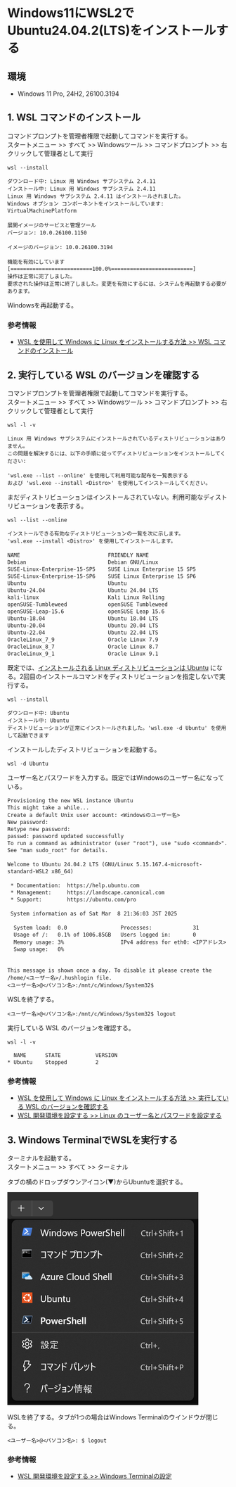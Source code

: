 # Windows11にWSL2でUbuntu24.04.2(LTS)をインストールする

## 環境

- Windows 11 Pro, 24H2, 26100.3194

## 1. WSL コマンドのインストール

コマンドプロンプトを管理者権限で起動してコマンドを実行する。  
スタートメニュー >> すべて >> Windowsツール >> コマンドプロンプト >> 右クリックして管理者として実行

```
wsl --install
```

```
ダウンロード中: Linux 用 Windows サブシステム 2.4.11
インストール中: Linux 用 Windows サブシステム 2.4.11
Linux 用 Windows サブシステム 2.4.11 はインストールされました。
Windows オプション コンポーネントをインストールしています: VirtualMachinePlatform

展開イメージのサービスと管理ツール
バージョン: 10.0.26100.1150

イメージのバージョン: 10.0.26100.3194

機能を有効にしています
[==========================100.0%==========================]
操作は正常に完了しました。
要求された操作は正常に終了しました。変更を有効にするには、システムを再起動する必要があります。
```

Windowsを再起動する。

### 参考情報

- [WSL を使用して Windows に Linux をインストールする方法 >> WSL コマンドのインストール](https://learn.microsoft.com/ja-jp/windows/wsl/install#install-wsl-command)

## 2. 実行している WSL のバージョンを確認する

コマンドプロンプトを管理者権限で起動してコマンドを実行する。  
スタートメニュー >> すべて >> Windowsツール >> コマンドプロンプト >> 右クリックして管理者として実行

```
wsl -l -v
```

```
Linux 用 Windows サブシステムにインストールされているディストリビューションはありません。
この問題を解決するには、以下の手順に従ってディストリビューションをインストールしてください:

'wsl.exe --list --online' を使用して利用可能な配布を一覧表示する
および 'wsl.exe --install <Distro>' を使用してインストールしてください。
```

まだディストリビューションはインストールされていない。利用可能なディストリビューションを表示する。

```
wsl --list --online
```

```
インストールできる有効なディストリビューションの一覧を次に示します。
'wsl.exe --install <Distro>' を使用してインストールします。

NAME                            FRIENDLY NAME
Debian                          Debian GNU/Linux
SUSE-Linux-Enterprise-15-SP5    SUSE Linux Enterprise 15 SP5
SUSE-Linux-Enterprise-15-SP6    SUSE Linux Enterprise 15 SP6
Ubuntu                          Ubuntu
Ubuntu-24.04                    Ubuntu 24.04 LTS
kali-linux                      Kali Linux Rolling
openSUSE-Tumbleweed             openSUSE Tumbleweed
openSUSE-Leap-15.6              openSUSE Leap 15.6
Ubuntu-18.04                    Ubuntu 18.04 LTS
Ubuntu-20.04                    Ubuntu 20.04 LTS
Ubuntu-22.04                    Ubuntu 22.04 LTS
OracleLinux_7_9                 Oracle Linux 7.9
OracleLinux_8_7                 Oracle Linux 8.7
OracleLinux_9_1                 Oracle Linux 9.1
```

既定では、[インストールされる Linux ディストリビューションは Ubuntu](https://learn.microsoft.com/ja-jp/windows/wsl/install#change-the-default-linux-distribution-installed) になる。2回目のインストールコマンドをディストリビューションを指定しないで実行する。

```
wsl --install
```

```
ダウンロード中: Ubuntu
インストール中: Ubuntu
ディストリビューションが正常にインストールされました。'wsl.exe -d Ubuntu' を使用して起動できます
```

インストールしたディストリビューションを起動する。

```
wsl -d Ubuntu
```

ユーザー名とパスワードを入力する。既定ではWindowsのユーザー名になっている。

```
Provisioning the new WSL instance Ubuntu
This might take a while...
Create a default Unix user account: <Windowsのユーザー名>
New password:
Retype new password:
passwd: password updated successfully
To run a command as administrator (user "root"), use "sudo <command>".
See "man sudo_root" for details.

Welcome to Ubuntu 24.04.2 LTS (GNU/Linux 5.15.167.4-microsoft-standard-WSL2 x86_64)

 * Documentation:  https://help.ubuntu.com
 * Management:     https://landscape.canonical.com
 * Support:        https://ubuntu.com/pro

 System information as of Sat Mar  8 21:36:03 JST 2025

  System load:  0.0                 Processes:             31
  Usage of /:   0.1% of 1006.85GB   Users logged in:       0
  Memory usage: 3%                  IPv4 address for eth0: <IPアドレス>
  Swap usage:   0%


This message is shown once a day. To disable it please create the
/home/<ユーザー名>/.hushlogin file.
<ユーザー名>@<パソコン名>:/mnt/c/Windows/System32$
```

WSLを終了する。

```
<ユーザー名>@<パソコン名>:/mnt/c/Windows/System32$ logout
```

実行している WSL のバージョンを確認する。

```
wsl -l -v
```

```
  NAME      STATE           VERSION
* Ubuntu    Stopped         2
```

### 参考情報

- [WSL を使用して Windows に Linux をインストールする方法 >> 実行している WSL のバージョンを確認する](https://learn.microsoft.com/ja-jp/windows/wsl/install#check-which-version-of-wsl-you-are-running)
- [WSL 開発環境を設定する >> Linux のユーザー名とパスワードを設定する](https://learn.microsoft.com/ja-jp/windows/wsl/setup/environment#set-up-your-linux-username-and-password)

## 3. Windows TerminalでWSLを実行する

ターミナルを起動する。  
スタートメニュー >> すべて >> ターミナル  
  
タブの横のドロップダウンアイコン(▼)からUbuntuを選択する。  
  
![Windows Terminal ドロップダウンメニュー](/image/windows11-wsl-install-ubuntu24-1.png)

WSLを終了する。タブが1つの場合はWindows Terminalのウインドウが閉じる。

```
<ユーザー名>@<パソコン名>: $ logout
```

### 参考情報

- [WSL 開発環境を設定する >> Windows Terminalの設定](https://learn.microsoft.com/ja-jp/windows/wsl/setup/environment#set-up-windows-terminal)
